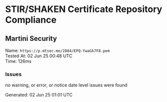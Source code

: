 # STIR/SHAKEN Certificate Repository Compliance

## Martini Security

Name: `https://p.mtsec.me/2884/EPQ-YwaGk7F8.pem`\
Tested At: 02 Jun 25 00:48 UTC\
Time: 126ms

### Issues

no warning, or error, or notice date level issues were found

Generated: 02 Jun 25 01:01 UTC